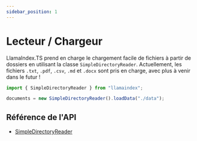 ```yaml
---
sidebar_position: 1
---
```


# Lecteur / Chargeur

LlamaIndex.TS prend en charge le chargement facile de fichiers à partir de dossiers en utilisant la classe `SimpleDirectoryReader`. Actuellement, les fichiers `.txt`, `.pdf`, `.csv`, `.md` et `.docx` sont pris en charge, avec plus à venir dans le futur !

```typescript
import { SimpleDirectoryReader } from "llamaindex";

documents = new SimpleDirectoryReader().loadData("./data");
```

## Référence de l'API

- [SimpleDirectoryReader](../../api/classes/SimpleDirectoryReader)

